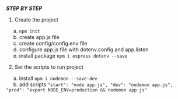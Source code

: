 **_STEP BY STEP_**

1. Create the project
   
&nbsp;&nbsp;&nbsp;&nbsp;&nbsp;a. ``` npm init ```<br>
&nbsp;&nbsp;&nbsp;&nbsp;&nbsp;b. create app.js file<br>
&nbsp;&nbsp;&nbsp;&nbsp;&nbsp;c. create config/config.env file<br>
&nbsp;&nbsp;&nbsp;&nbsp;&nbsp;d. configure app.js file with dotenv.config and app.listen<br>
&nbsp;&nbsp;&nbsp;&nbsp;&nbsp;e. install package ``` npm i express dotenv --save ```<br>

2. Set the scripts to run project

&nbsp;&nbsp;&nbsp;&nbsp;&nbsp;a. install ``` npm i nodemon --save-dev ```<br>
&nbsp;&nbsp;&nbsp;&nbsp;&nbsp;b. add scripts ``` "start": "node app.js", "dev": "nodemon app.js", "prod": "export NODE_ENV=production && nodemon app.js" ```